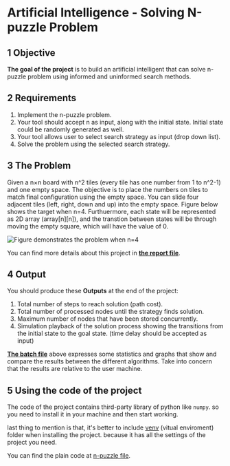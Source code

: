 # Artificial Intelligence - Solving N-puzzle Problem

## 1 Objective
**The goal of the project** is to build an artificial intelligent that can solve n-puzzle problem using informed and uninformed search methods.

## 2 Requirements
1. Implement the n-puzzle problem.
1. Your tool should accept n as input, along with the initial state. Initial state could be randomly generated as well.
1. Your tool allows user to select search strategy as input (drop down list).
1. Solve the problem using the selected search strategy.

## 3 The Problem
Given a n×n board with n^2 tiles (every tile has one number from 1 to n^2-1) and one
empty space. The objective is to place the numbers on tiles to match final configuration
using the empty space. You can slide four adjacent tiles (left, right, down and up) into
the empty space. Figure below shows the target when n=4. Furthuermore, each state
will be represented as 2D array (array\[n]\[n]), and the transtion between states will be
through moving the empty square, which will have the value of 0. 

![Figure demonstrates the problem when n=4](https://algorithmsinsight.files.wordpress.com/2016/03/220px-15-puzzle-svg.png?w=730)

You can find more details about this project in [**the report file**](https://github.com/Faisal-AlDhuwayhi/AI-Solving-n-puzzle/blob/master/Report.pdf).

## 4 Output
You should produce these **Outputs** at the end of the project:
1. Total number of steps to reach solution (path cost).
1. Total number of processed nodes until the strategy finds solution.
1. Maximum number of nodes that have been stored concurrently.
1. Simulation playback of the solution process showing the transitions from the initial state to the goal state. (time delay should be accepted as input)

[**The batch file**](https://github.com/Faisal-AlDhuwayhi/AI-Solving-n-puzzle/blob/master/Batch_file.xlsx) above expresses some statistics and graphs that show and compare the results between the different algorithms. Take into concern that the results are relative to the user machine.  

## 5 Using the code of the project
The code of the project contains third-party library of python like `numpy`. so you need to install it in your machine and then start working.

last thing to mention is that, it's better to include [venv](/venv) (vitual enviroment) folder when installing the project. because it has all the settings of the project you need.

You can find the plain code at [n-puzzle file](n-puzzle.py).
